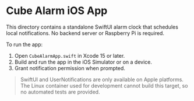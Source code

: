 # Cube Alarm iOS App

This directory contains a standalone SwiftUI alarm clock that schedules local notifications. No backend server or Raspberry Pi is required.

To run the app:

1. Open `CubeAlarmApp.swift` in Xcode 15 or later.
2. Build and run the app in the iOS Simulator or on a device.
3. Grant notification permission when prompted.

> SwiftUI and UserNotifications are only available on Apple platforms. The Linux container used for development cannot build this target, so no automated tests are provided.
